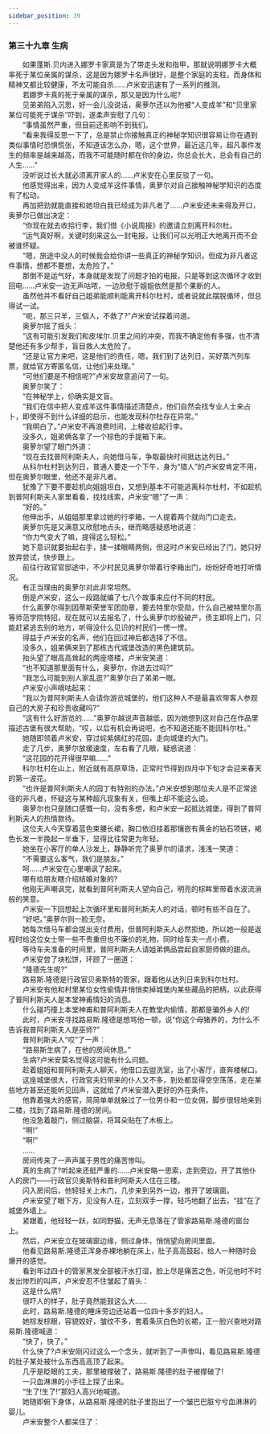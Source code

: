```yaml
---
sidebar_position: 39
---
```

### 第三十九章 生病  


　　如果蓬斯.贝内进入娜罗卡家真是为了带走头发和指甲，那就说明娜罗卡大概率死于某位亲属的谋杀，这是因为娜罗卡名声很好，是整个家庭的支柱，而身体和精神又都比较健康，不太可能自杀……卢米安迅速有了一系列的推测。  
　　若娜罗卡真的死于亲属的谋杀，那又是因为什么呢?  
　　见弟弟陷入沉思，好一会儿没说话，奥萝尔还以为他被“人变成羊”和“贝里家某位可能死于谋杀”吓到，遂柔声安慰了几句：  
　　“事情虽然严重，但目前还影响不到我们。  
　　“看来我得反思一下了，总是禁止你接触真正的神秘学知识很容易让你在遇到类似事情时恐惧慌张，不知道该怎么办，嗯，这个世界，最近这几年，超凡事件发生的频率是越来越高，而我不可能随时都在你的身边，你总会长大，总会有自己的人生……”  
　　没听说过长大就必须离开家人的……卢米安在心里反驳了一句。  
　　他感觉得出来，因为人变成羊这件事情，奥萝尔对自己接触神秘学知识的态度有了松动。  
　　再加把劲就能直接和她坦白我已经成为非凡者了……卢米安还未来得及开口，奥萝尔已做出决定：  
　　“你现在就去收拾行李，我们借《小说周报》的邀请立刻离开科尔杜。  
　　“运气真好啊，关键时刻来这么一封电报，让我们可以光明正大地离开而不会被谁怀疑。  
　　“嗯，旅途中没人的时候我会给你讲一些真正的神秘学知识，但成为非凡者这件事情，想都不要想，太危险了。”  
　　那倒不是运气好，本身就是发现了问题才拍的电报，只是等到这次循环才收到回电……卢米安一边无声咕哝，一边欣慰于姐姐依然是那个果断的人。  
　　虽然他并不看好自己姐弟能顺利能离开科尔杜村，或者说就此摆脱循环，但总得试一试。  
　　“呃，那三只羊，三個人，不救了?”卢米安试探着问道。  
　　奥萝尔摇了摇头：  
　　“这有可能引发我们和皮埃尔.贝里之间的冲突，而我不确定他有多强，也不清楚他还有多少帮手，盲目救人太危险了。  
　　“还是让官方来吧，这是他们的责任，嗯，我们到了达列日，买好蒸汽列车票，就给官方寄匿名信，让他们来处理。”  
　　“可他们要是不相信呢?”卢米安故意追问了一句。  
　　奥萝尔笑了：  
　　“在神秘学上，伱确实是文盲。  
　　“我们在信中把人变成羊这件事情描述清楚点，他们自然会找专业人士来占卜，即使得不到什么详细的启示，也能发现科尔杜存在异常。”  
　　“我明白了。”卢米安不再浪费时间，上楼收拾起行李。  
　　没多久，姐弟俩各拿了一个棕色的手提箱下来。  
　　奥萝尔望了眼门外道：  
　　“现在去找普阿利斯夫人，向她借马车，争取最快时间抵达达列日。”  
　　从科尔杜村到达列日，普通人要走一个下午，身为“猎人”的卢米安肯定不用，但在奥萝尔眼里，他还不是非凡者。  
　　犹豫了下要不要趁机向姐姐坦白，又想到基本不可能逃离科尔杜村，不如趁机到普阿利斯夫人家里看看，找找线索，卢米安“嗯”了一声：  
　　“好的。”  
　　他伸出手，从姐姐那里拿过她的行李箱，一人提着两个就向门口走去。  
　　奥萝尔先是又满意又欣慰地点头，继而略感疑惑地说道：  
　　“你力气变大了嘛，提得这么轻松。”  
　　她下意识就要抬起右手，揉一揉眼睛两侧，但这时卢米安已经出了门，她只好放弃尝试，快步跟上。  
　　前往行政官官邸途中，不少村民见奥萝尔带着行李箱出门，纷纷好奇地打听情况。  
　　有正当理由的奥萝尔对此非常坦然。  
　　倒是卢米安，这么一段路就编了七八个故事来应付不同的村民。  
　　什么奥萝尔得到因蒂斯荣誉军团勋章，要去特里尔受勋，什么自己被特里尔高等师范学院特招，现在就可以去报名了，什么奥萝尔炒股破产，债主即将上门，只能赶紧逃去别的地方，听得没什么见识的村民们一愣一愣。  
　　得益于卢米安的名声，他们在回过神后都选择了不信。  
　　没多久，姐弟俩来到了那栋古代城堡改造的黑色建筑前。  
　　抬头望了眼高高耸起的两座塔楼，卢米安笑道：  
　　“也不知道那里面有什么，奥萝尔，你进去过吗?”  
　　“我怎么可能到别人家乱逛?”奥萝尔白了弟弟一眼。  
　　卢米安小声嘀咕起来：  
　　“我以为普阿利斯夫人会请你游览城堡的，他们这种人不是最喜欢带客人参观自己的大房子和珍贵收藏吗?”  
　　“这有什么好游览的……”奥萝尔越说声音越低，因为她想到这对自己在作品里描述古堡有很大帮助，“哎，以后有机会再说吧，也不知道还能不能回科尔杜。”  
　　她随即领着卢米安，穿过姹紫嫣红的花园，走向城堡的大门。  
　　走了几步，奥萝尔放缓速度，左右看了几眼，疑惑说道：  
　　“这花园的花开得很早嘛……”  
　　科尔杜村在山上，附近就有高原草场，正常时节得到四月中下旬才会迎来春天的第一波花。  
　　“也许是普阿利斯夫人的园丁有特别的办法。”卢米安想到那位夫人是不正常途径的非凡者，怀疑这与某种超凡现象有关，但嘴上却不能这么说。  
　　奥萝尔也只是随口感慨一句，没有多想，和卢米安一起抵达城堡，得到了普阿利斯夫人的热情款待。  
　　这位夫人今天穿着蓝色束腰长裙，胸口依旧挂着那镶嵌有黄金的钻石项链，褐色长发一半挽起一半垂下，显得比往常更为年轻。  
　　她坐在小客厅的单人沙发上，静静听完了奥萝尔的请求，浅浅一笑道：  
　　“不需要这么客气，我们是朋友。”  
　　呵……卢米安在心里嘲讽了起来。  
　　哪有给朋友瞎介绍结婚对象的?  
　　他刚无声嘲讽完，就看到普阿利斯夫人望向自己，明亮的棕眸里带着水波流淌般的笑意。  
　　卢米安一下回想起上次循环里和普阿利斯夫人的对话，顿时有些不自在了。  
　　“好吧。”奥萝尔则一脸无奈。  
　　她每次借马车都会提出支付费用，但普阿利斯夫人必然拒绝，所以她一般是返程时给这位女士带一些不贵重但也不廉价的礼物，同时给车夫一点小费。  
　　等待车夫准备的时间里，普阿利斯夫人请姐弟俩品尝起自家厨师做的甜点。  
　　卢米安尝了块松饼，环顾了一圈道：  
　　“隆德先生呢?”  
　　路易斯.隆德是行政官贝奥斯特的管家，跟着他从达列日来到科尔杜村。  
　　卢米安有他和村里某位女性偷情并悄悄卖掉城堡内某些藏品的把柄，以此获得了普阿利斯夫人是本堂神甫情妇的消息。  
　　什么碰巧撞上本堂神甫和普阿利斯夫人在教堂内偷情，那都是骗外乡人的!  
　　此时，卢米安寻找路易斯.隆德是想骂他一顿，说“你这个母猪养的，为什么不告诉我普阿利斯夫人是巫师?”  
　　普阿利斯夫人“哎”了一声：  
　　“路易斯生病了，在他的房间休息。”  
　　生病?卢米安莫名觉得这可能有什么问题。  
　　趁着姐姐和普阿利斯夫人聊天，他借口去盥洗室，出了小客厅，直奔楼梯口。  
　　这座城堡很大，行政官夫妇带来的仆人又不多，到处都显得空空荡荡，走在某些地方甚至还能听见回声，这就给了卢米安潜入更好的外在条件。  
　　他靠着强大的感官，简简单单就躲过了一位男仆和一位女佣，脚步很轻地来到二楼，找到了路易斯.隆德的房间。  
　　他没急着敲门，侧过脑袋，将耳朵贴在了木板上。  
　　“啊!”  
　　“啊!”  
　　……  
　　房间传来了一声声属于男性的痛苦惨叫。  
　　真的生病了?听起来还挺严重的……卢米安略一思索，走到旁边，开了其他仆人的房门——行政官贝奥斯特和普利阿斯夫人住在三楼。  
　　闪入房间后，他轻轻关上木门，几步来到另外一边，推开了玻璃窗。  
　　卢米安望了眼下方，见没有人在，立刻双手一撑，轻巧地翻了出去，“挂”在了城堡外墙上。  
　　紧跟着，他轻轻一跃，如同野猫，无声无息落在了管家路易斯.隆德的窗台上。  
　　然后，卢米安立在玻璃窗边缘，侧过身体，悄悄望向房间里面。  
　　他看见路易斯.隆德正浑身赤裸地躺在床上，肚子高高鼓起，给人一种随时会爆开的感觉。  
　　看到年过四十的管家黑发全部被汗水打湿，脸上尽是痛苦之色，听见他时不时发出惨烈的叫声，卢米安忍不住皱起了眉头：  
　　这是什么病?  
　　很吓人的样子，肚子竟然能鼓这么大……  
　　此时，路易斯.隆德的睡床旁边还站着一位四十多岁的妇人。  
　　她棕发棕眼，容貌姣好，皱纹不多，套着条灰白色的长裙，正一脸兴奋地对路易斯.隆德喊道：  
　　“快了，快了。”  
　　什么快了?卢米安刚闪过这么一个念头，就听到了一声惨叫，看见路易斯.隆德的肚子某处被什么东西高高顶了起来。  
　　几乎是眨眼的工夫，那里被撑破了，路易斯.隆德的肚子被撑破了!  
　　一只血淋淋的小手往上探了出来。  
　　“生了!生了!”那妇人高兴地喊道。  
　　她随即俯下身体，从路易斯.隆德的肚子里抱出了一个皱巴巴脏兮兮血淋淋的婴儿。  
　　卢米安整个人都呆住了：  
